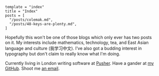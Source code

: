 ```
template = "index"
title = "Index"
posts = [
  "/posts/colemak.md",
  "/posts/48-keys-are-plenty.md",
]
```

Hopefully this won't be one of those blogs which only ever has two posts on it. My interests include mathematics, technology, tea, and East Asian language and culture (我学习中文). I've also got a budding interest in typography but don't claim to really know what I'm doing.

Currently living in London writing software at [Pusher][]. Have a gander at [my GitHub][]. Shoot me [an email][].

[Pusher]: https://pusher.com/
[my GitHub]: https://github.com/callum-oakley
[an email]: mailto:hello@callumoakley.net
